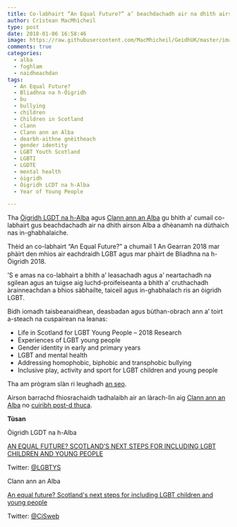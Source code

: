 ```yaml
---
title: Co-labhairt “An Equal Future?” a’ beachdachadh air na dhìth airson Alba a dhèanamh na dùthaich nas in-ghabhalaiche
author: Crìstean MacMhìcheil
type: post
date: 2018-01-06 16:58:46
image: https://raw.githubusercontent.com/MacMhicheil/GeidhUK/master/images/2018-01-06-co-labhairt-an-equal-future-a-beachdachadh-air-na-dhith-airson-alba-a-dheanamh-na-duthaich-nas-in-ghabhalaiche.jpg
comments: true
categories:
  - alba
  - foghlam
  - naidheachdan
tags:
  - An Equal Future?
  - Bliadhna na h-Òigridh
  - bu
  - bullying
  - children
  - Children in Scotland
  - clann
  - Clann ann an Alba
  - dearbh-aithne gnèitheach
  - gender identity
  - LGBT Youth Scotland
  - LGBTI
  - LGDTE
  - mental health
  - òigridh
  - Òigridh LCDT na h-Alba
  - Year of Young People

---
```

Tha [Òigridh LGDT na h-Alba](https://www.lgbtyouth.org.uk/) agus [Clann ann an Alba](https://childreninscotland.org.uk/) gu bhith a’ cumail co-labhairt gus beachdachadh air na dhìth airson Alba a dhèanamh na dùthaich nas in-ghabhalaiche.

<!--more-->

Thèid an co-labhairt “An Equal Future?” a chumail 1 An Gearran 2018 mar phàirt den mhìos air eachdraidh LGBT agus mar phàirt de Bliadhna na h-Òigridh 2018.

’S e amas na co-labhairt a bhith a’ leasachadh agus a’ neartachadh na sgilean agus an tuigse aig luchd-proifeiseanta a bhith a’ cruthachadh àrainneachdan a bhios sàbhailte, taiceil agus in-ghabhalach ris an òigridh LGBT.

Bidh iomadh taisbeanaidhean, deasbadan agus bùthan-obrach ann a’ toirt a-steach na cuspairean na leanas:

* Life in Scotland for LGBT Young People – 2018 Research
* Experiences of LGBT young people
* Gender identity in early and primary years
* LGBT and mental health
* Addressing homophobic, biphobic and transphobic bullying
* Inclusive play, activity and sport for LGBT children and young people

Tha am prògram slàn ri leughadh [an seo](https://childreninscotland.org.uk/wp-content/uploads/2017/12/An-equal-future-%E2%80%93-draft-programme-%E2%80%93-12-December-2017.pdf).

Airson barrachd fhiosrachaidh tadhalaibh air an làrach-lìn aig [Clann ann an Alba](https://childreninscotland.org.uk/an-equal-future/) no [cuiribh post-d thuca](mailto:events@childreninscotland.org.uk).

**Tùsan**

Òigridh LGDT na h-Alba

  [AN EQUAL FUTURE? SCOTLAND’S NEXT STEPS FOR INCLUDING LGBT CHILDREN AND YOUNG PEOPLE](https://www.lgbtyouth.org.uk/news/an-equal-future-scotland-s-next-steps-for-including-lgbt-children-and-young-people)

  Twitter: [@LGBTYS](https://twitter.com/LGBTYS)

Clann ann an Alba

  [An equal future? Scotland's next steps for including LGBT children and young people](https://childreninscotland.org.uk/an-equal-future/)

  Twitter: [@CiSweb](https://twitter.com/cisweb)
